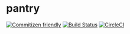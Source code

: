 # pantry

[![Commitizen friendly](https://img.shields.io/badge/commitizen-friendly-brightgreen.svg)](http://commitizen.github.io/cz-cli/)
[![Build Status](https://travis-ci.com/Torpus/pantry.svg?branch=master)](https://travis-ci.com/Torpus/pantry)
[![CircleCI](https://circleci.com/gh/Torpus/pantry.svg?style=shield)](https://circleci.com/gh/Torpus/pantry)
